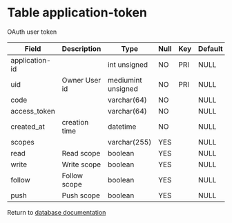 Table application-token
===========
OAuth user token

| Field | Description | Type | Null | Key | Default | Extra |
| ----- | ----------- | ---- | ---- | --- | ------- | ----- |
| application-id |  | int unsigned | NO | PRI | NULL |  |    
| uid | Owner User id | mediumint unsigned | NO | PRI | NULL |  |    
| code |  | varchar(64) | NO |  | NULL |  |    
| access_token |  | varchar(64) | NO |  | NULL |  |    
| created_at | creation time | datetime | NO |  | NULL |  |    
| scopes |  | varchar(255) | YES |  | NULL |  |    
| read | Read scope | boolean | YES |  | NULL |  |    
| write | Write scope | boolean | YES |  | NULL |  |    
| follow | Follow scope | boolean | YES |  | NULL |  |    
| push | Push scope | boolean | YES |  | NULL |  |    

Return to [database documentation](help/database)
